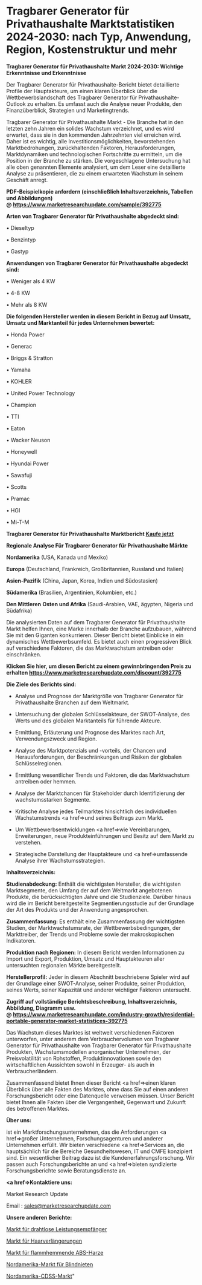 # Tragbarer Generator für Privathaushalte Marktstatistiken 2024-2030: nach Typ, Anwendung, Region, Kostenstruktur und mehr

<strong>Tragbarer Generator für Privathaushalte Markt 2024-2030: Wichtige Erkenntnisse und Erkenntnisse</strong>

Der Tragbarer Generator für Privathaushalte-Bericht bietet detaillierte Profile der Hauptakteure, um einen klaren Überblick über die Wettbewerbslandschaft des Tragbarer Generator für Privathaushalte-Outlook zu erhalten. Es umfasst auch die Analyse neuer Produkte, den Finanzüberblick, Strategien und Marketingtrends.

Tragbarer Generator für Privathaushalte Markt - Die Branche hat in den letzten zehn Jahren ein solides Wachstum verzeichnet, und es wird erwartet, dass sie in den kommenden Jahrzehnten viel erreichen wird. Daher ist es wichtig, alle Investitionsmöglichkeiten, bevorstehenden Marktbedrohungen, zurückhaltenden Faktoren, Herausforderungen, Marktdynamiken und technologischen Fortschritte zu ermitteln, um die Position in der Branche zu stärken. Die vorgeschlagene Untersuchung hat alle oben genannten Elemente analysiert, um dem Leser eine detaillierte Analyse zu präsentieren, die zu einem erwarteten Wachstum in seinem Geschäft anregt.

<strong><b>PDF-Beispielkopie anfordern (einschließlich Inhaltsverzeichnis, Tabellen und Abbildungen) @ </b></strong><strong><a href=https://www.marketresearchupdate.com/sample/392775><strong>https://www.marketresearchupdate.com/sample/392775</u></a></strong></strong>

<strong>Arten von Tragbarer Generator für Privathaushalte abgedeckt sind:</strong>

• Dieseltyp

• Benzintyp

• Gastyp

<strong>Anwendungen von Tragbarer Generator für Privathaushalte abgedeckt sind:</strong>

• Weniger als 4 KW

• 4-8 KW

• Mehr als 8 KW

<strong>Die folgenden Hersteller werden in diesem Bericht in Bezug auf Umsatz, Umsatz und Marktanteil für jedes Unternehmen bewertet:</strong>

• Honda Power

• Generac

• Briggs & Stratton

• Yamaha

• KOHLER

• United Power Technology

• Champion

• TTI

• Eaton

• Wacker Neuson

• Honeywell

• Hyundai Power

• Sawafuji

• Scotts

• Pramac

• HGI

• Mi-T-M

<strong>Tragbarer Generator für Privathaushalte Marktbericht <a href=https://www.marketresearchupdate.com/buynow/392775>Kaufe jetzt</a></strong>

<strong>Regionale Analyse Für Tragbarer Generator für Privathaushalte Märkte</strong>

<strong>Nordamerika</strong> (USA, Kanada und Mexiko)

<strong>Europa</strong> (Deutschland, Frankreich, Großbritannien, Russland und Italien)

<strong>Asien-Pazifik</strong> (China, Japan, Korea, Indien und Südostasien)

<strong>Südamerika</strong> (Brasilien, Argentinien, Kolumbien, etc.)

<strong>Den Mittleren</strong> <strong>Osten und Afrika</strong> (Saudi-Arabien, VAE, ägypten, Nigeria und Südafrika)

Die analysierten Daten auf dem Tragbarer Generator für Privathaushalte Markt helfen Ihnen, eine Marke innerhalb der Branche aufzubauen, während Sie mit den Giganten konkurrieren. Dieser Bericht bietet Einblicke in ein dynamisches Wettbewerbsumfeld. Es bietet auch einen progressiven Blick auf verschiedene Faktoren, die das Marktwachstum antreiben oder einschränken.

<strong>Klicken Sie hier, um diesen Bericht zu einem gewinnbringenden Preis zu erhalten
</strong><strong><a href=https://www.marketresearchupdate.com/discount/392775>https://www.marketresearchupdate.com/discount/392775</b></u></strong></a>

<strong>Die Ziele des Berichts sind:</strong>

- Analyse und Prognose der Marktgröße von Tragbarer Generator für Privathaushalte Branchen auf dem Weltmarkt.

- Untersuchung der globalen Schlüsselakteure, der SWOT-Analyse, des Werts und des globalen Marktanteils für führende Akteure.

- Ermittlung, Erläuterung und Prognose des Marktes nach Art, Verwendungszweck und Region.

- Analyse des Marktpotenzials und -vorteils, der Chancen und Herausforderungen, der Beschränkungen und Risiken der globalen Schlüsselregionen.

- Ermittlung wesentlicher Trends und Faktoren, die das Marktwachstum antreiben oder hemmen.

- Analyse der Marktchancen für Stakeholder durch Identifizierung der wachstumsstarken Segmente.

- Kritische Analyse jedes Teilmarktes hinsichtlich des individuellen Wachstumstrends <a href=>und</a> seines Beitrags zum Markt.

- Um Wettbewerbsentwicklungen <a href=>wie</a> Vereinbarungen, Erweiterungen, neue Produkteinführungen und Besitz auf dem Markt zu verstehen.

- Strategische Darstellung der Hauptakteure und <a href=>umfas</a>sende Analyse ihrer Wachstumsstrategien.

<strong>Inhaltsverzeichnis:</strong>

<strong>Studienabdeckung:</strong> Enthält die wichtigsten Hersteller, die wichtigsten Marktsegmente, den Umfang der auf dem Weltmarkt angebotenen Produkte, die berücksichtigten Jahre und die Studienziele. Darüber hinaus wird die im Bericht bereitgestellte Segmentierungsstudie auf der Grundlage der Art des Produkts und der Anwendung angesprochen.

<strong>Zusammenfassung:</strong> Es enthält eine Zusammenfassung der wichtigsten Studien, der Marktwachstumsrate, der Wettbewerbsbedingungen, der Markttreiber, der Trends und Probleme sowie der makroskopischen Indikatoren.

<strong>Produktion nach Regionen:</strong> In diesem Bericht werden Informationen zu Import und Export, Produktion, Umsatz und Hauptakteuren aller untersuchten regionalen Märkte bereitgestellt.

<strong>Herstellerprofil:</strong> Jeder in diesem Abschnitt beschriebene Spieler wird auf der Grundlage einer SWOT-Analyse, seiner Produkte, seiner Produktion, seines Werts, seiner Kapazität und anderer wichtiger Faktoren untersucht.

<strong><b>Zugriff auf vollständige Berichtsbeschreibung, Inhaltsverzeichnis, Abbildung, Diagramm usw. @ </b></strong><strong><a href=https://www.marketresearchupdate.com/industry-growth/residential-portable-generator-market-statistices-392775>https://www.marketresearchupdate.com/industry-growth/residential-portable-generator-market-statistices-392775</a></strong>

Das Wachstum dieses Marktes ist weltweit verschiedenen Faktoren unterworfen, unter anderem dem Verbrauchervolumen von Tragbarer Generator für Privathaushalte von Tragbarer Generator für Privathaushalte Produkten, Wachstumsmodellen anorganischer Unternehmen, der Preisvolatilität von Rohstoffen, Produktinnovationen sowie den wirtschaftlichen Aussichten sowohl in Erzeuger- als auch in Verbraucherländern.

Zusammenfassend bietet Ihnen dieser Bericht <a href=>einen</a> klaren Überblick über alle Fakten des Marktes, ohne dass Sie auf einen anderen Forschungsbericht oder eine Datenquelle verweisen müssen. Unser Bericht bietet Ihnen alle Fakten über die Vergangenheit, Gegenwart und Zukunft des betroffenen Marktes.

<strong>Über uns:</strong>

 ist ein Marktforschungsunternehmen, das die Anforderungen <a href=>großer</a> Unternehmen, Forschungsagenturen und anderer Unternehmen erfüllt. Wir bieten verschiedene <a href=>Services</a> an, die hauptsächlich für die Bereiche Gesundheitswesen, IT und CMFE konzipiert sind. Ein wesentlicher Beitrag dazu ist die Kundenerfahrungsforschung. Wir passen auch Forschungsberichte an und <a href=>bieten</a> syndizierte Forschungsberichte sowie Beratungsdienste an.

<strong><a href=>Kontaktiere uns:</a></strong>

Market Research Update

Email : sales@marketresearchupdate.com

<strong>Unsere anderen Berichte:</strong>

<a href=https://www.linkedin.com/pulse/wireless-power-receivers-market-size-analysis>Markt für drahtlose Leistungsempfänger</a>

<a href=https://www.linkedin.com/pulse/hair-wigs-extensions-market-outlooks-2023-size>Markt für Haarverlängerungen</a>

<a href=https://www.linkedin.com/pulse/flame-retardant-abs-resin-market-size-emerging>Markt für flammhemmende ABS-Harze</a>

<a href=https://www.linkedin.com/pulse/north-america-blind-rivet-market-2023-2030-explained-effective>Nordamerika-Markt für Blindnieten</a>

<a href=https://www.linkedin.com/pulse/north-america-cdss-market-2023-continues-rapid-hqdmf/>Nordamerika-CDSS-Markt</a>"

